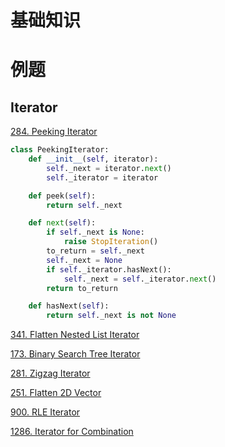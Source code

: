 # 基础知识

# 例题

## Iterator

[284. Peeking Iterator](https://leetcode.com/problems/peeking-iterator/)

```py
class PeekingIterator:
    def __init__(self, iterator):
        self._next = iterator.next()
        self._iterator = iterator

    def peek(self):
        return self._next

    def next(self):
        if self._next is None:
            raise StopIteration()
        to_return = self._next
        self._next = None
        if self._iterator.hasNext():
            self._next = self._iterator.next()
        return to_return

    def hasNext(self):
        return self._next is not None
```

[341. Flatten Nested List Iterator](https://leetcode.com/problems/flatten-nested-list-iterator/)



[173. Binary Search Tree Iterator](https://leetcode.com/problems/binary-search-tree-iterator/)

[281. Zigzag Iterator](https://leetcode.com/problems/zigzag-iterator/)

[251. Flatten 2D Vector](https://leetcode.com/problems/flatten-2d-vector/)

[900. RLE Iterator](https://leetcode.com/problems/rle-iterator/)

[1286. Iterator for Combination](https://leetcode.com/problems/iterator-for-combination/)



